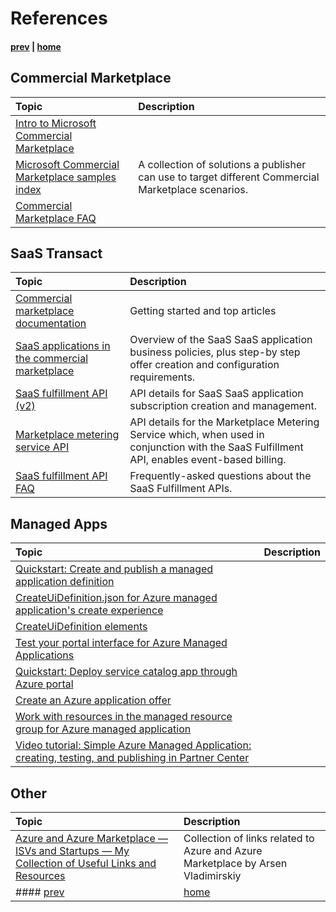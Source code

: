 #  References
 #### [prev](./managedapp.md) | [home](./welcome.md)  
## Commercial Marketplace
| Topic | Description
|:----- | :----------
|[Intro to Microsoft Commercial Marketplace](http://aka.ms/LearnMarketplace)
|[Microsoft Commercial Marketplace samples index](https://github.com/microsoft/commercial-marketplace-samples) | A collection of solutions a publisher can use to target different Commercial Marketplace scenarios.
|[Commercial Marketplace FAQ](https://docs.microsoft.com/en-us/azure/marketplace/marketplace-faq-publisher-guide) | 

## SaaS Transact

| Topic | Description
|:----- | :----------    
| [Commercial marketplace documentation](https://docs.microsoft.com/en-us/azure/marketplace/) | Getting started and top articles									
| [SaaS applications in the commercial marketplace](https://docs.microsoft.com/azure/marketplace/partner-center-portal/create-new-saas-offer) | Overview of the SaaS SaaS application business policies, plus step-by step offer creation and configuration requirements.
| [SaaS fulfillment API (v2)](https://docs.microsoft.com/azure/marketplace/partner-center-portal/pc-saas-fulfillment-api-v2) | API details for SaaS SaaS application subscription creation and management.
| [Marketplace metering service API](https://docs.microsoft.com/azure/marketplace/partner-center-portal/marketplace-metering-service-apis) | API details for the Marketplace Metering Service which, when used in conjunction with the SaaS Fulfillment API, enables event-based billing.
| [SaaS fulfillment API FAQ](https://docs.microsoft.com/azure/marketplace/partner-center-portal/saas-fulfillment-apis-faq)  | Frequently-asked questions about the SaaS Fulfillment APIs.


## Managed Apps 
| Topic | Description																										 
|:----- | :----------    
| [Quickstart: Create and publish a managed application definition](https://docs.microsoft.com/en-us/azure/azure-resource-manager/managed-applications/publish-service-catalog-app?tabs=azure-powershell) | 									
| [CreateUiDefinition.json for Azure managed application's create experience](https://docs.microsoft.com/en-us/azure/azure-resource-manager/managed-applications/create-uidefinition-overview) | 
| [CreateUiDefinition elements](https://docs.microsoft.com/en-us/azure/azure-resource-manager/managed-applications/create-uidefinition-elements) | 
| [Test your portal interface for Azure Managed Applications](https://docs.microsoft.com/en-us/azure/azure-resource-manager/managed-applications/test-createuidefinition) | 
| [Quickstart: Deploy service catalog app through Azure portal](https://docs.microsoft.com/en-us/azure/azure-resource-manager/managed-applications/deploy-service-catalog-quickstart)  | 
| [Create an Azure application offer](https://docs.microsoft.com/en-us/azure/marketplace/partner-center-portal/create-new-azure-apps-offer?toc=/azure/azure-resource-manager/managed-applications/toc.json#properties)  | 
| [Work with resources in the managed resource group for Azure managed application](https://docs.microsoft.com/en-us/azure/azure-resource-manager/managed-applications/update-managed-resources)  | 
| [Video tutorial: Simple Azure Managed Application: creating, testing, and publishing in Partner Center](https://arsenvlad.medium.com/simple-azure-managed-application-creating-testing-and-publishing-in-partner-center-d2cb3b98bed2)  | 


## Other
| Topic | Description
|:----- | :----------
|[Azure and Azure Marketplace — ISVs and Startups — My Collection of Useful Links and Resources](https://arsenvlad.medium.com/azure-and-azure-marketplace-isvs-and-startups-collection-of-useful-links-and-resources-871dc367dd40) | Collection of links related to Azure and Azure Marketplace by Arsen Vladimirskiy
#### [prev](./managedapp.md) | [home](./welcome.md)  
